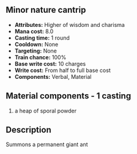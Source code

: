 ## Minor nature cantrip
- **Attributes:** Higher of wisdom and charisma
- **Mana cost:** 8.0
- **Casting time:** 1 round
- **Cooldown:** None
- **Targeting:** None
- **Train chance:** 100%
- **Base write cost:** 10 charges
- **Write cost:** From half to full base cost
- **Components:** Verbal, Material
## Material components - 1 casting
1. a heap of sporal powder
## Description
Summons a permanent giant ant
